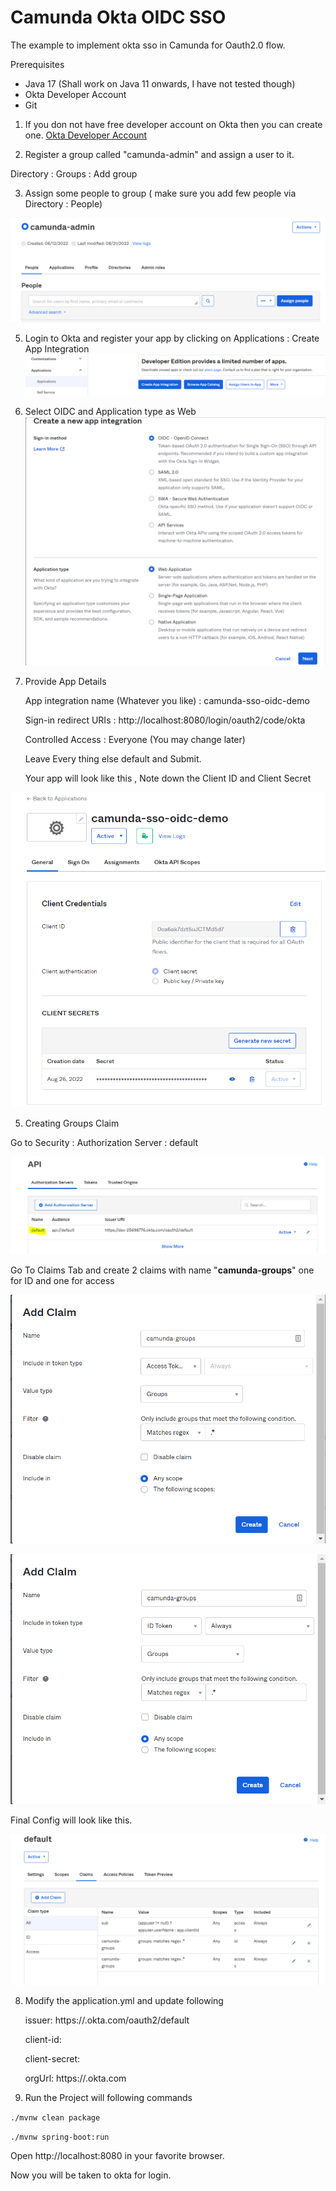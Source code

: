 # Camunda Okta OIDC SSO 
The example to implement okta sso in Camunda for Oauth2.0 flow.

Prerequisites
* Java 17 (Shall work on Java 11 onwards, I have not tested though)
* Okta Developer Account
* Git

1. If you don not have free developer account on Okta then you can create one.
[Okta Developer Account](https://developer.okta.com/)

2. Register a group called "camunda-admin" and assign a user to it.

Directory : Groups : Add group

3. Assign some people to group ( make sure you add few people via Directory : People)

![img_9.png](img/img_9.png)

5. Login to Okta and register your app by clicking on Applications : Create App Integration
![img.png](img/img.png)
6. Select OIDC and Application type as Web
![img_2.png](img/img_2.png)
7. Provide App Details

   App integration name (Whatever you like) : camunda-sso-oidc-demo
   
   Sign-in redirect URIs : http://localhost:8080/login/oauth2/code/okta

   Controlled Access : Everyone (You may change later)   

   Leave Every thing else default and Submit.

   Your app will look like this , Note down the Client ID and Client Secret

![img_4.png](img/img_4.png)

5. Creating Groups Claim 

Go to Security : Authorization Server : default 

![img_5.png](img/img_5.png)
 
Go To Claims Tab and create 2 claims with name "**camunda-groups**"  one for ID and one for access

![img_7.png](img/img_7.png)

![img_8.png](img/img_8.png)

Final Config will look like this.

![img_6.png](img/img_6.png)


8. Modify the application.yml and update following

   issuer: https://<your-dev-tenant>.okta.com/oauth2/default

   client-id: <your okta client id here>

   client-secret: <your okta client secret here>

   orgUrl: https://<your-dev-tenant>.okta.com

9. Run the Project will following commands

`./mvnw clean package`

`./mvnw spring-boot:run`

Open http://localhost:8080 in your favorite browser.

Now you will be taken to okta for login.